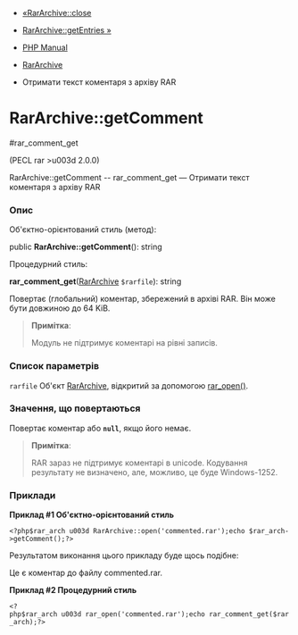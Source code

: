 - [«RarArchive::close](rararchive.close.md)
- [RarArchive::getEntries »](rararchive.getentries.md)

- [PHP Manual](index.md)
- [RarArchive](class.rararchive.md)
- Отримати текст коментаря з архіву RAR

# RarArchive::getComment

#rar_comment_get

(PECL rar \>u003d 2.0.0)

RarArchive::getComment -- rar_comment_get — Отримати текст коментаря
з архіву RAR

### Опис

Об'єктно-орієнтований стиль (метод):

public **RarArchive::getComment**(): string

Процедурний стиль:

**rar_comment_get**([RarArchive](class.rararchive.md) `$rarfile`):
string

Повертає (глобальний) коментар, збережений в архіві RAR. Він може
бути довжиною до 64 KiB.

> **Примітка**:
>
> Модуль не підтримує коментарі на рівні записів.

### Список параметрів

`rarfile`
Об'єкт [RarArchive](class.rararchive.md), відкритий за допомогою
[rar_open()](rararchive.open.md).

### Значення, що повертаються

Повертає коментар або **`null`**, якщо його немає.

> **Примітка**:
>
> RAR зараз не підтримує коментарі в unicode. Кодування
> результату не визначено, але, можливо, це буде Windows-1252.

### Приклади

**Приклад #1 Об'єктно-орієнтований стиль**

` <?php$rar_arch u003d RarArchive::open('commented.rar');echo $rar_arch->getComment();?> `

Результатом виконання цього прикладу буде щось подібне:

Це є коментар до файлу commented.rar.

**Приклад #2 Процедурний стиль**

` <?php$rar_arch u003d rar_open('commented.rar');echo rar_comment_get($rar_arch);?> `
